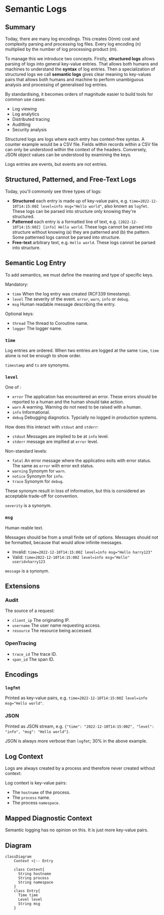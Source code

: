 # Semantic Logs

## Summary 

Today, there are many log encodings. This creates O(nm) cost and complexity parsing and processing log files. Every log encoding (n) multiplied by the number of log processing product (m).

To manage this we introduce two concepts. Firstly, **structured logs** allows parsing of logs into general key-value entries. That allows both humans and machines to understand the **syntax** of log entries. Then a specialization of structured logs we call **semantic logs** gives clear meaning to key-values pairs that allows both humans and machine to perform unambiguous analysis and processing of generalised log entries. 

By standardising, it becomes orders of magnitude easier to build tools for common use cases:

* Log viewing
* Log analytics
* Distributed tracing
* Auditting
* Security analysis

Structured logs are logs where each entry has context-free syntax. A counter example would be a CSV file. Fields within records within a CSV file can only be understood within the context of the headers. Conversely, JSON object values can be understood by examining the keys. 

Logs entries are events, but events are not entries. 

## Structured, Patterned, and Free-Text Logs

Today, you'll commonly see three types of logs:

* **Structured** each entry is made up of key-value pairs, e.g. `time=2022-12-10T14:15:00Z level=info msg="Hello world"`, also known as `logfmt`. These logs can be parsed into structure only knowing they're structured.
* **Patterned** each entry is a formatted line of text, e.g. `[2022-12-10T14:15:00Z] [info] Hello world`. These logs cannot be parsed into structure without knowing (a) they are patterned and (b) the pattern. Some patterned logs cannot be parsed into structure.
* **Free-text** arbitrary text, e.g. `Hello world`. These logs cannot be parsed into structure.

## Semantic Log Entry

To add semantics, we must define the meaning and type of specific keys.

Mandatory:

* `time` When the log entry was created (RCF339 timestamp). 
* `level` The severity of the event. `error`, `warn`, `info` or `debug`. 
* `msg` Human readable message describing the entry.

Optional keys:

* `thread` The thread to Coroutine name.
* `logger` The logger name.

### `time`

Log entries are ordered. When two entries are logged at the same `time`, `time` alone is not be enough to show order.

`timestamp` and `ts` are synonyms. 

### `level`

One of :

* `error` The application has encountered an error. These errors should be reported to a human and the human should take action.
* `warn` A warning. Warning do not need to be raised with a human. 
* `info` Informational.
* `debug` Debugging diagnotics. Typcially no logged in production systems. 

How does this interact with `stdout` and `stderr`:

* `stdout` Messages are implied to be at `info` level.
* `stderr` message are impllied at `error` level.

Non-standard levels:

* `fatal` An error message where the applicatino exits with error status. The same as `error` with error exit status.
* `warning` Synonym for `warn`.
* `notice` Synonym for `info`.
* `trace` Synonym for `debug`. 

These synonym result in loss of information, but this is considered an acceptable trade-off for convention.

`severity` is a synonym. 

### `msg`

Human reable text. 

Messages should be from a small finite set of options. Messages should not be formatted, because that would allow infinite messages.

* Invalid: `time=2022-12-10T14:15:00Z level=info msg="Hello harry123"`
* Valid: `time=2022-12-10T14:15:00Z level=info msg="Hello" userid=harry123`

`message` is a synonym.

## Extensions

### Audit

The source of a request:

* `client_ip` The originating IP.
* `username` The user name requesting access.
* `resource` The resource being accessed.

### OpenTracing

* `trace_id` The trace ID.
* `span_id` The span ID.

## Encodings

### `logfmt`

Printed as key-value pairs, e.g. `time=2022-12-10T14:15:00Z level=info msg="Hello world"`.

### JSON

Printed as JSON stream, e.g. `{"time": "2022-12-10T14:15:00Z", "level": "info", "msg": "Hello world"}`.

JSON is always more verbose than `logfmt`; 30% in the above example.

## Log Context

Logs are always created by a process and therefore never created without context:

Log context is key-value pairs:

* The `hostname` of the process.
* The `process` name.
* The process `namespace`.

## Mapped Diagnostic Context

Semantic logging has no opinion on this. It is just more key-value pairs.

## Diagram

```mermaid
classDiagram
    Context <|-- Entry

    class Context{
      String hostname
      String process
      String namespace 
    }
    class Entry{
      Time time
      Level level
      String msg
    }

```
